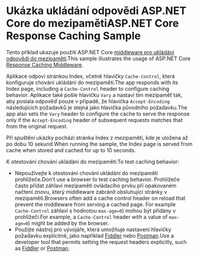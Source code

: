 # <a name="aspnet-core-response-caching-sample"></a><span data-ttu-id="4e045-101">Ukázka ukládání odpovědi ASP.NET Core do mezipaměti</span><span class="sxs-lookup"><span data-stu-id="4e045-101">ASP.NET Core Response Caching Sample</span></span>

<span data-ttu-id="4e045-102">Tento příklad ukazuje použití ASP.NET Core [middleware pro ukládání odpovědi do mezipaměti](https://docs.microsoft.com/aspnet/core/performance/caching/middleware).</span><span class="sxs-lookup"><span data-stu-id="4e045-102">This sample illustrates the usage of ASP.NET Core [Response Caching Middleware](https://docs.microsoft.com/aspnet/core/performance/caching/middleware).</span></span>

<span data-ttu-id="4e045-103">Aplikace odpoví stránkou Index, včetně hlavičky `Cache-Control`, která konfiguruje chování ukládání do mezipaměti.</span><span class="sxs-lookup"><span data-stu-id="4e045-103">The app responds with its Index page, including a `Cache-Control` header to configure caching behavior.</span></span> <span data-ttu-id="4e045-104">Aplikace také pošle hlavičku `Vary` a nastaví tím mezipaměť tak, aby poslala odpověď pouze v případě, že hlavička `Accept-Encoding` následujících požadavků je stejná jako hlavička původního požadavku.</span><span class="sxs-lookup"><span data-stu-id="4e045-104">The app also sets the `Vary` header to configure the cache to serve the response only if the `Accept-Encoding` header of subsequent requests matches that from the original request.</span></span>

<span data-ttu-id="4e045-105">Při spuštění ukázky pochází stránka Index z mezipaměti, kde je uložena až po dobu 10 sekund.</span><span class="sxs-lookup"><span data-stu-id="4e045-105">When running the sample, the Index page is served from cache when stored and cached for up to 10 seconds.</span></span>

<span data-ttu-id="4e045-106">K otestování chování ukládání do mezipaměti:</span><span class="sxs-lookup"><span data-stu-id="4e045-106">To test caching behavior:</span></span>

* <span data-ttu-id="4e045-107">Nepoužívejte k otestování chování ukládání do mezipaměti prohlížeče.</span><span class="sxs-lookup"><span data-stu-id="4e045-107">Don't use a browser to test caching behavior.</span></span> <span data-ttu-id="4e045-108">Prohlížeče často přidat záhlaví mezipaměti ovládacího prvku při opakovaném načtení znovu, který middleware zabránit obsluhující stránky v mezipaměti.</span><span class="sxs-lookup"><span data-stu-id="4e045-108">Browsers often add a cache control header on reload that prevent the middleware from serving a cached page.</span></span> <span data-ttu-id="4e045-109">For example `Cache-Control` záhlaví s hodnotou `max-age=0`) mohou být přidány v prohlížeči.</span><span class="sxs-lookup"><span data-stu-id="4e045-109">For example, a `Cache-Control` header with a value of `max-age=0`) might be added by the browser.</span></span>
* <span data-ttu-id="4e045-110">Použijte nástroj pro vývojáře, která umožňuje nastavení hlavičky požadavku explicitně, jako například <a href="https://www.telerik.com/fiddler">Fiddler</a> nebo <a href="https://www.getpostman.com/">Postman</a>.</span><span class="sxs-lookup"><span data-stu-id="4e045-110">Use a developer tool that permits setting the request headers explicitly, such as <a href="https://www.telerik.com/fiddler">Fiddler</a> or <a href="https://www.getpostman.com/">Postman</a>.</span></span>
